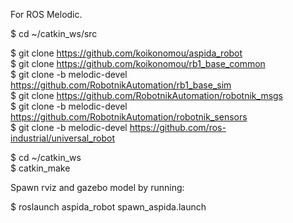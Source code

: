 
For ROS Melodic.


$ cd ~/catkin_ws/src 

$ git clone https://github.com/koikonomou/aspida_robot  
$ git clone https://github.com/koikonomou/rb1_base_common  
$ git clone -b melodic-devel https://github.com/RobotnikAutomation/rb1_base_sim  
$ git clone https://github.com/RobotnikAutomation/robotnik_msgs  
$ git clone -b melodic-devel https://github.com/RobotnikAutomation/robotnik_sensors  
$ git clone -b melodic-devel https://github.com/ros-industrial/universal_robot  

$ cd ~/catkin_ws  
$ catkin_make

Spawn rviz and gazebo model by running:

$ roslaunch aspida_robot spawn_aspida.launch
